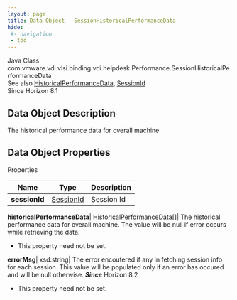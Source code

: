 ```yaml
---
layout: page
title: Data Object - SessionHistoricalPerformanceData
hide:
 #- navigation
 - toc
---
```






Java Class
    com.vmware.vdi.vlsi.binding.vdi.helpdesk.Performance.SessionHistoricalPerformanceData  
See also
     [HistoricalPerformanceData](vdi.helpdesk.Performance.HistoricalPerformanceData.md), [SessionId](vdi.entity.SessionId.md)  
Since 
    Horizon 8.1

## Data Object Description 

The historical performance data for overall machine. 

## Data Object Properties

Properties

Name |  Type |  Description   
---|---|---  
**sessionId**| [SessionId](vdi.entity.SessionId.md)|  Session Id   
  
**historicalPerformanceData**| [HistoricalPerformanceData[]](vdi.helpdesk.Performance.HistoricalPerformanceData.md)|  The historical performance data for overall machine. The value will be null if error occurs while retrieving the data.   


 * This property need not be set.

  
**errorMsg**|  xsd:string|  The error encoutered if any in fetching session info for each session. This value will be populated only if an error has occured and will be null otherwise.  **_Since_** Horizon 8.2  


 * This property need not be set.

  
  
  
   
  
  

